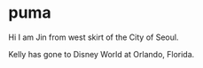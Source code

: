 # puma
Hi I am Jin from west skirt of the City of Seoul.

Kelly has gone to Disney World at Orlando, Florida.
